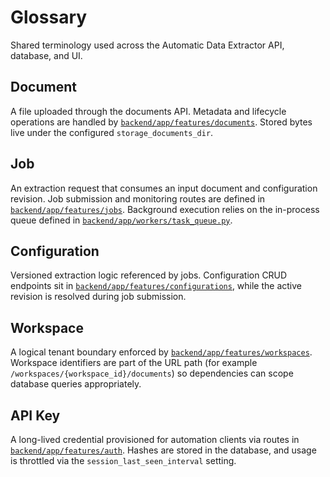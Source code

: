 # Glossary

Shared terminology used across the Automatic Data Extractor API, database, and UI.

## Document
A file uploaded through the documents API. Metadata and lifecycle operations are handled by [`backend/app/features/documents`](../../backend/app/features/documents). Stored bytes live under the configured `storage_documents_dir`.

## Job
An extraction request that consumes an input document and configuration revision. Job submission and monitoring routes are defined in [`backend/app/features/jobs`](../../backend/app/features/jobs). Background execution relies on the in-process queue defined in [`backend/app/workers/task_queue.py`](../../backend/app/workers/task_queue.py).

## Configuration
Versioned extraction logic referenced by jobs. Configuration CRUD endpoints sit in [`backend/app/features/configurations`](../../backend/app/features/configurations), while the active revision is resolved during job submission.

## Workspace
A logical tenant boundary enforced by [`backend/app/features/workspaces`](../../backend/app/features/workspaces). Workspace identifiers are part of the URL path (for example `/workspaces/{workspace_id}/documents`) so dependencies can scope database queries appropriately.

## API Key
A long-lived credential provisioned for automation clients via routes in [`backend/app/features/auth`](../../backend/app/features/auth). Hashes are stored in the database, and usage is throttled via the `session_last_seen_interval` setting.
